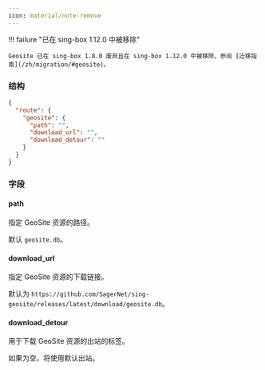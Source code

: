 ```yaml
---
icon: material/note-remove
---
```


!!! failure "已在 sing-box 1.12.0 中被移除"

    Geosite 已在 sing-box 1.8.0 废弃且在 sing-box 1.12.0 中被移除，参阅 [迁移指南](/zh/migration/#geosite)。

### 结构

```json
{
  "route": {
    "geosite": {
      "path": "",
      "download_url": "",
      "download_detour": ""
    }
  }
}
```

### 字段

#### path

指定 GeoSite 资源的路径。

默认 `geosite.db`。

#### download_url

指定 GeoSite 资源的下载链接。

默认为 `https://github.com/SagerNet/sing-geosite/releases/latest/download/geosite.db`。

#### download_detour

用于下载 GeoSite 资源的出站的标签。

如果为空，将使用默认出站。